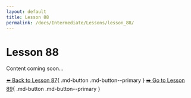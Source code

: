 ```yaml
---
layout: default
title: Lesson 88
permalink: /docs/Intermediate/Lessons/lesson_88/
---
```


# Lesson 88

Content coming soon...

[⬅️ Back to Lesson 87](lesson_87.md){ .md-button .md-button--primary }  [➡️ Go to Lesson 89](lesson_89.md){ .md-button .md-button--primary }
